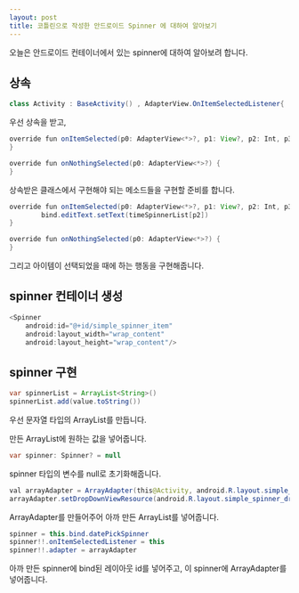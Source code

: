 ```yaml
---
layout: post
title: 코틀린으로 작성한 안드로이드 Spinner 에 대하여 알아보기
---
```


오늘은 안드로이드 컨테이너에서 있는 spinner에 대하여 알아보려 합니다.

## 상속

```java
class Activity : BaseActivity() , AdapterView.OnItemSelectedListener{
```

우선 상속을 받고, 

```java
override fun onItemSelected(p0: AdapterView<*>?, p1: View?, p2: Int, p3: Long) {
}

override fun onNothingSelected(p0: AdapterView<*>?) {
}
```

상속받은 클래스에서 구현해야 되는 메소드들을 구현할 준비를 합니다.

```java
override fun onItemSelected(p0: AdapterView<*>?, p1: View?, p2: Int, p3: Long) {
        bind.editText.setText(timeSpinnerList[p2])
}

override fun onNothingSelected(p0: AdapterView<*>?) {
}
```

그리고 아이템이 선택되었을 때에 하는 행동을 구현해줍니다.

## spinner 컨테이너 생성

```java
<Spinner
    android:id="@+id/simple_spinner_item"
    android:layout_width="wrap_content"
    android:layout_height="wrap_content"/>
```

## spinner 구현

```java
var spinnerList = ArrayList<String>()
spinnerList.add(value.toString())
```

우선 문자열 타입의 ArrayList를 만듭니다.

만든 ArrayList에 원하는 값을 넣어줍니다.

```java
var spinner: Spinner? = null
```

spinner 타입의 변수를 null로 초기화해줍니다.

```java
val arrayAdapter = ArrayAdapter(this@Activity, android.R.layout.simple_spinner_item, spinnerList)
arrayAdapter.setDropDownViewResource(android.R.layout.simple_spinner_dropdown_item)
```

ArrayAdapter를 만들어주어 아까 만든 ArrayList를 넣어줍니다.

```java
spinner = this.bind.datePickSpinner
spinner!!.onItemSelectedListener = this
spinner!!.adapter = arrayAdapter
```

아까 만든 spinner에 bind된 레이아웃 id를 넣어주고, 이 spinner에 ArrayAdapter를 넣어줍니다.